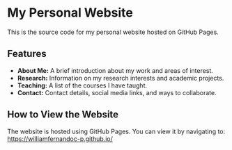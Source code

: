 # My Personal Website

This is the source code for my personal website hosted on GitHub Pages.

## Features
- **About Me:** A brief introduction about my work and areas of interest.
- **Research:** Information on my research interests and academic projects.
- **Teaching:** A list of the courses I have taught.
- **Contact:** Contact details, social media links, and ways to collaborate.

## How to View the Website
The website is hosted using GitHub Pages. You can view it by navigating to:
https://williamfernandoc-p.github.io/

